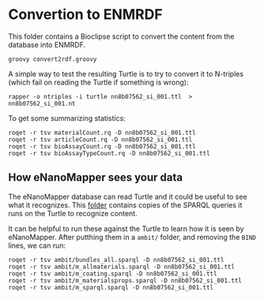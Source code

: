 # Convertion to ENMRDF

This folder contains a Bioclipse script to convert the content from the database
into ENMRDF.

```shell
groovy convert2rdf.groovy
```

A simple way to test the resulting Turtle is to try to convert it to N-triples
(which fail on reading the Turtle if something is wrong):

```shell
rapper -o ntriples -i turtle nn8b07562_si_001.ttl  > nn8b07562_si_001.nt
```

To get some summarizing statistics:

```shell
roqet -r tsv materialCount.rq -D nn8b07562_si_001.ttl
roqet -r tsv articleCount.rq -D nn8b07562_si_001.ttl
roqet -r tsv bioAssayCount.rq -D nn8b07562_si_001.ttl
roqet -r tsv bioAssayTypeCount.rq -D nn8b07562_si_001.ttl
```

## How eNanoMapper sees your data

The eNanoMapper database can read Turtle and it could be useful to see what
it recognizes. This [folder](https://github.com/vedina/loom/tree/master/loom-nm/src/main/resources/net/idea/loom/nm/enmrdf)
contains copies of the SPARQL queries it runs on the Turtle to recognize content.

It can be helpful to run these against the Turtle to learn
how it is seen by eNanoMapper. After putthing them in a `ambit/` folder,
and removing the `BIND` lines, we can run:

```shell
roqet -r tsv ambit/bundles_all.sparql -D nn8b07562_si_001.ttl
roqet -r tsv ambit/m_allmaterials.sparql -D nn8b07562_si_001.ttl
roqet -r tsv ambit/m_coating.sparql -D nn8b07562_si_001.ttl
roqet -r tsv ambit/m_materialsprops.sparql -D nn8b07562_si_001.ttl
roqet -r tsv ambit/m_sparql.sparql -D nn8b07562_si_001.ttl
```
